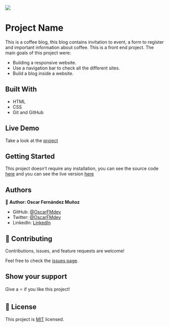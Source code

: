 ![](https://img.shields.io/badge/Microverse-blueviolet)

# Project Name

This is a coffee blog, this blog contains invitation to event, a form to register and important information about coffee. This is a front end project. The main goals of this project were:

- Building a responsive website.
- Use a navigation bar to check all the different sites.
- Build a blog inside a website.


## Built With

- HTML
- CSS
- Git and GitHub

## Live Demo

Take a look at the [project](https://oscarfmdev.github.io/blogCafe/)


## Getting Started

This project doesn't require any installation, you can see the source code [here](https://github.com/OscarFMdev/blogCafe) and you can see the live version [here](https://oscarfmdev.github.io/blogCafe/)

## Authors

👤 **Author: Oscar Fernández Muñoz**

- GitHub: [@OscarFMdev](https://github.com/OscarFMdev)
- Twitter: [@OscarFMdev](https://twitter.com/OscarFMdev)
- LinkedIn: [LinkedIn](https://linkedin.com/in/OscarFMdev)

## 🤝 Contributing

Contributions, issues, and feature requests are welcome!

Feel free to check the [issues page](../../issues/).

## Show your support

Give a ⭐️ if you like this project!

## 📝 License

This project is [MIT](./MIT.md) licensed.

